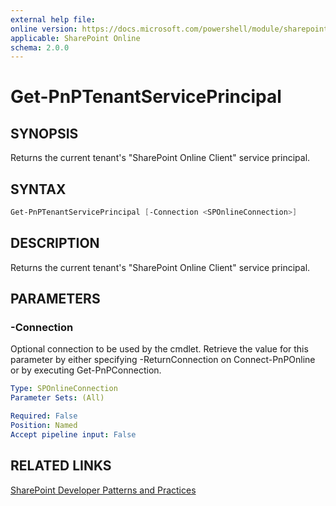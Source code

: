 ```yaml
---
external help file:
online version: https://docs.microsoft.com/powershell/module/sharepoint-pnp/get-pnptenantserviceprincipal
applicable: SharePoint Online
schema: 2.0.0
---
```

# Get-PnPTenantServicePrincipal

## SYNOPSIS
Returns the current tenant's "SharePoint Online Client" service principal.

## SYNTAX 

```powershell
Get-PnPTenantServicePrincipal [-Connection <SPOnlineConnection>]
```

## DESCRIPTION
Returns the current tenant's "SharePoint Online Client" service principal.

## PARAMETERS

### -Connection
Optional connection to be used by the cmdlet. Retrieve the value for this parameter by either specifying -ReturnConnection on Connect-PnPOnline or by executing Get-PnPConnection.

```yaml
Type: SPOnlineConnection
Parameter Sets: (All)

Required: False
Position: Named
Accept pipeline input: False
```

## RELATED LINKS

[SharePoint Developer Patterns and Practices](https://aka.ms/sppnp)
